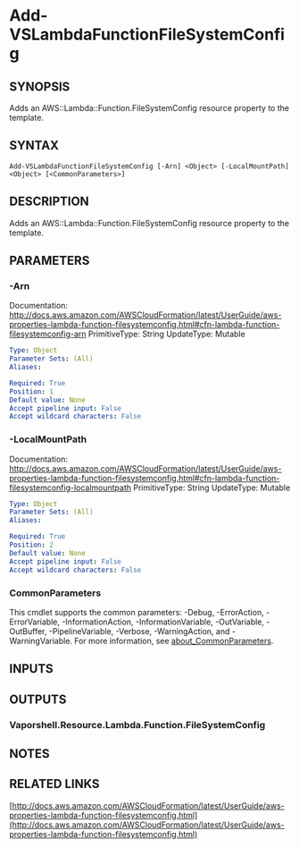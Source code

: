 # Add-VSLambdaFunctionFileSystemConfig

## SYNOPSIS
Adds an AWS::Lambda::Function.FileSystemConfig resource property to the template.

## SYNTAX

```
Add-VSLambdaFunctionFileSystemConfig [-Arn] <Object> [-LocalMountPath] <Object> [<CommonParameters>]
```

## DESCRIPTION
Adds an AWS::Lambda::Function.FileSystemConfig resource property to the template.

## PARAMETERS

### -Arn
Documentation: http://docs.aws.amazon.com/AWSCloudFormation/latest/UserGuide/aws-properties-lambda-function-filesystemconfig.html#cfn-lambda-function-filesystemconfig-arn
PrimitiveType: String
UpdateType: Mutable

```yaml
Type: Object
Parameter Sets: (All)
Aliases:

Required: True
Position: 1
Default value: None
Accept pipeline input: False
Accept wildcard characters: False
```

### -LocalMountPath
Documentation: http://docs.aws.amazon.com/AWSCloudFormation/latest/UserGuide/aws-properties-lambda-function-filesystemconfig.html#cfn-lambda-function-filesystemconfig-localmountpath
PrimitiveType: String
UpdateType: Mutable

```yaml
Type: Object
Parameter Sets: (All)
Aliases:

Required: True
Position: 2
Default value: None
Accept pipeline input: False
Accept wildcard characters: False
```

### CommonParameters
This cmdlet supports the common parameters: -Debug, -ErrorAction, -ErrorVariable, -InformationAction, -InformationVariable, -OutVariable, -OutBuffer, -PipelineVariable, -Verbose, -WarningAction, and -WarningVariable. For more information, see [about_CommonParameters](http://go.microsoft.com/fwlink/?LinkID=113216).

## INPUTS

## OUTPUTS

### Vaporshell.Resource.Lambda.Function.FileSystemConfig
## NOTES

## RELATED LINKS

[http://docs.aws.amazon.com/AWSCloudFormation/latest/UserGuide/aws-properties-lambda-function-filesystemconfig.html](http://docs.aws.amazon.com/AWSCloudFormation/latest/UserGuide/aws-properties-lambda-function-filesystemconfig.html)

